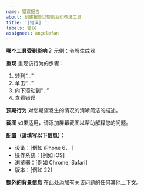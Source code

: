 ```yaml
---
name: 错误报告
about: 创建报告以帮助我们改进工具
title: '[错误] '
labels: 错误
assignees: angelofan
---
```


**哪个工具受到影响？**
示例：令牌生成器

**重现**
重现该行为的步骤：

1. 转到“...”
2. 单击“...”
3. 向下滚动到“...”
4. 查看错误

**预期行为**
对您期望发生的情况的清晰简洁的描述。

**截图**
如果适用，请添加屏幕截图以帮助解释您的问题。

**配置（请填写以下信息）：**

- 设备：[例如 iPhone 6， ]
- 操作系统：[例如 iOS]
- 浏览器：[例如 Chrome, Safari]
- 版本：[例如 22]

**额外的背景信息**
在此处添加有关该问题的任何其他上下文。
